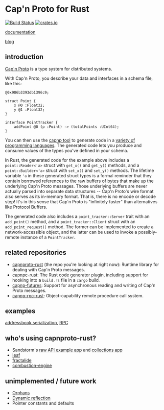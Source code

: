 # Cap'n Proto for Rust

[![Build Status](https://travis-ci.org/dwrensha/capnproto-rust.svg?branch=master)](https://travis-ci.org/dwrensha/capnproto-rust)
[![crates.io](http://meritbadge.herokuapp.com/capnp)](https://crates.io/crates/capnp)

[documentation](https://docs.capnproto-rust.org/capnp/)

[blog](https://dwrensha.github.io/capnproto-rust)

## introduction

[Cap'n Proto](https://capnproto.org) is a type system for distributed systems.

With Cap'n Proto, you describe your data and interfaces
in a schema file, like this:

```capnp
@0x986b3393db1396c9;

struct Point {
    x @0 :Float32;
    y @1 :Float32;
}

interface PointTracker {
    addPoint @0 (p :Point) -> (totalPoints :UInt64);
}
```

You can then use the [capnp tool](https://capnproto.org/capnp-tool.html#compiling-schemas)
to generate code in a [variety of programming languages](https://capnproto.org/otherlang.html).
The generated code lets you produce and consume values of the
types you've defined in your schema.

In Rust, the generated code for the example above includes
a `point::Reader<'a>` struct with `get_x()` and `get_y()` methods,
and a `point::Builder<'a>` struct with `set_x()` and `set_y()` methods.
The lifetime variable `'a` in these generated struct types
is a formal reminder that they contain borrowed references to
the raw buffers of bytes that make up the underlying Cap'n Proto messages.
Those underlying buffers are never actually parsed into
separate data structures -- Cap'n Proto's wire format also serves as its in-memory format.
That is, there is no encode or decode step!
It's in this sense that Cap'n Proto is "infinitely faster" than alternatives like Protocol Buffers.

The generated code also includes
a `point_tracker::Server` trait with an `add_point()` method,
and a `point_tracker::Client` struct with an `add_point_request()` method.
The former can be implemented to create a network-accessible object,
and the latter can be used to invoke a possibly-remote instance of a `PointTracker`.

## related repositories
- [capnproto-rust](https://github.com/dwrensha/capnproto-rust) (the repo you're looking at right now):
  Runtime library for dealing with Cap'n Proto messages.
- [capnpc-rust](https://github.com/dwrensha/capnpc-rust): The Rust code generator plugin, including
  support for hooking into a `build.rs` file in a `cargo` build.
- [capnp-futures](https://github.com/dwrensha/capnp-futures-rs): Support for asynchronous reading and writing
  of Cap'n Proto messages.
- [capnp-rpc-rust](https://github.com/dwrensha/capnp-rpc-rust): Object-capability remote procedure call
  system.

## examples

[addressbook serialization](https://github.com/dwrensha/capnpc-rust/tree/master/example/addressbook),
[RPC](https://github.com/dwrensha/capnp-rpc-rust/tree/master/examples)

## who's using capnproto-rust?

- Sandstorm's [raw API example app](https://github.com/dwrensha/sandstorm-rawapi-example-rust) and
  [collections app](https://github.com/sandstorm-io/collections-app)
- [leaf](https://github.com/autumnai/leaf)
- [fractalide](https://github.com/fractalide/fractalide)
- [combustion-engine](https://github.com/combustion-engine/combustion/tree/master/combustion_protocols)

## unimplemented / future work

- [Orphans](https://capnproto.org/cxx.html#orphans)
- [Dynamic reflection](https://capnproto.org/cxx.html#dynamic-reflection)
- Pointer constants and defaults


